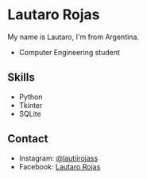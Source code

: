 # Lautaro Rojas

My name is Lautaro, I'm from Argentina.
* Computer Engineering student

## Skills
* Python
* Tkinter
* SQLite

## Contact
* Instagram: [@lautiirojass](https://www.instagram.com/lautiirojass/)
* Facebook: [Lautaro Rojas](https://www.facebook.com/STLautiRojasLA/)
